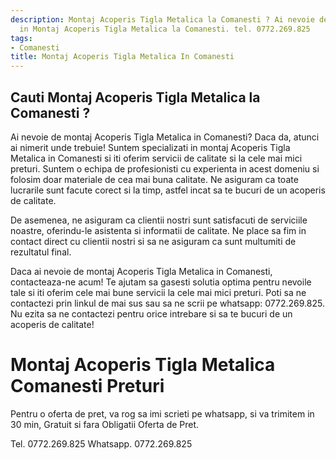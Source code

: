 ```yaml
---
description: Montaj Acoperis Tigla Metalica la Comanesti ? Ai nevoie de un profesionist
  in Montaj Acoperis Tigla Metalica la Comanesti. tel. 0772.269.825
tags:
- Comanesti
title: Montaj Acoperis Tigla Metalica In Comanesti
---
```



## Cauti Montaj Acoperis Tigla Metalica la Comanesti ?

Ai nevoie de montaj Acoperis Tigla Metalica in Comanesti? Daca da, atunci ai nimerit unde trebuie! Suntem specializati in montaj Acoperis Tigla Metalica in Comanesti si iti oferim servicii de calitate si la cele mai mici preturi. Suntem o echipa de profesionisti cu experienta in acest domeniu si folosim doar materiale de cea mai buna calitate. Ne asiguram ca toate lucrarile sunt facute corect si la timp, astfel incat sa te bucuri de un acoperis de calitate.

De asemenea, ne asiguram ca clientii nostri sunt satisfacuti de serviciile noastre, oferindu-le asistenta si informatii de calitate. Ne place sa fim in contact direct cu clientii nostri si sa ne asiguram ca sunt multumiti de rezultatul final.

Daca ai nevoie de montaj Acoperis Tigla Metalica in Comanesti, contacteaza-ne acum! Te ajutam sa gasesti solutia optima pentru nevoile tale si iti oferim cele mai bune servicii la cele mai mici preturi. Poti sa ne contactezi prin linkul de mai sus sau sa ne scrii pe whatsapp: 0772.269.825. Nu ezita sa ne contactezi pentru orice intrebare si sa te bucuri de un acoperis de calitate!

# Montaj Acoperis Tigla Metalica Comanesti Preturi
Pentru o oferta de pret, va rog sa imi scrieti pe whatsapp, si va trimitem in 30 min, Gratuit si fara Obligatii Oferta de Pret.

Tel. 0772.269.825
Whatsapp. 0772.269.825